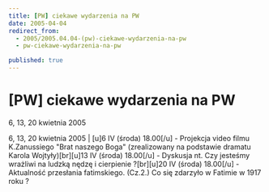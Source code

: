 ```yaml
---
title: [PW] ciekawe wydarzenia na PW
date: 2005-04-04
redirect_from: 
  - 2005/2005.04.04-(pw)-ciekawe-wydarzenia-na-pw
  - pw-ciekawe-wydarzenia-na-pw

published: true
---
```




# [PW] ciekawe wydarzenia na PW

<time>6, 13, 20 kwietnia 2005</time>

6, 13, 20 kwietnia 2005 | [u]6 IV (środa) 18.00[/u] - Projekcja video filmu K.Zanussiego "Brat naszego Boga" (zrealizowany na podstawie dramatu Karola Wojtyły)[br][u]13 IV (środa) 18.00[/u] - Dyskusja nt. Czy jesteśmy wrażliwi na ludzką nędzę i cierpienie ?[br][u]20 IV (środa) 18.00[/u] - Aktualność przesłania fatimskiego. (Cz.2.) Co się zdarzyło w Fatimie w 1917 roku ?

<!--CONTENT FROM OLD SERVER (jos before 2013): 6, 13, 20 kwietnia 2005 | [u]6 IV (środa) 18.00[/u] - Projekcja video filmu K.Zanussiego "Brat naszego Boga" (zrealizowany na podstawie dramatu Karola Wojtyły)[br][u]13 IV (środa) 18.00[/u] - Dyskusja nt. Czy jesteśmy wrażliwi na ludzką nędzę i cierpienie ?[br][u]20 IV (środa) 18.00[/u] - Aktualność przesłania fatimskiego. (Cz.2.) Co się zdarzyło w Fatimie w 1917 roku ?
-->

<!--{{json:{"created_date":"2005-04-04 00:21:53","publish_down":"0000-00-00 00:00:00","id":"225"}}}-->